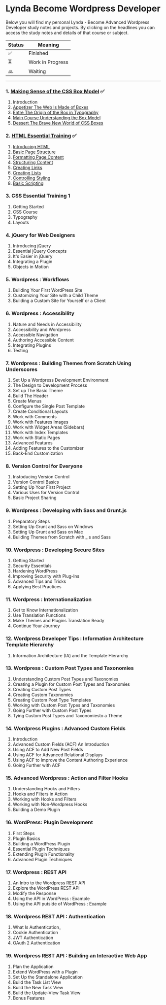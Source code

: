 # Lynda Become Wordpress Developer
Below you will find my personal Lynda - Become Advanced Wordpress Developer study notes and projects. By clicking on the headlines you can access the study notes and details of that course or subject.

| Status | Meaning |
|--|--|
| ✅ | Finished |
| ⏳| Work in Progress |
| 🔜 | Waiting |

-----------------

### 1. [Making Sense of the CSS Box Model](https://github.com/hevalhazalkurt/Learn_Code_Study_Notes/tree/master/Lynda/Become_Wordpress_Developer_path/1_Making_Sense_of_the_CSS_Box_Model) ✅
01. Introduction
02. [Appetizer The Web Is Made of Boxes](https://github.com/hevalhazalkurt/Learn_Code_Study_Notes/blob/master/Lynda/Become_Wordpress_Developer_path/1_Making_Sense_of_the_CSS_Box_Model/02_Appetizer_The_Web_Is_Made_of_Boxes/02_Appetizer_The_Web_Is_Made_of_Boxes.md)
03. [Entre The Origin of the Box in Typography](https://github.com/hevalhazalkurt/Learn_Code_Study_Notes/blob/master/Lynda/Become_Wordpress_Developer_path/1_Making_Sense_of_the_CSS_Box_Model/03_Entre_The_Origin_of_the_Box_in_Typography/03_Entre_The_Origin_of_the_Box_in_Typography.md)
04. [Main Course Understanding the Box Model](https://github.com/hevalhazalkurt/Learn_Code_Study_Notes/blob/master/Lynda/Become_Wordpress_Developer_path/1_Making_Sense_of_the_CSS_Box_Model/04_Main_Course_Understanding_the_Box_Model/04_Main_Course_Understanding_the_Box_Model.md)
05. [Dessert The Brave New World of CSS Boxes](https://github.com/hevalhazalkurt/Learn_Code_Study_Notes/blob/master/Lynda/Become_Wordpress_Developer_path/1_Making_Sense_of_the_CSS_Box_Model/05_Dessert_The_Brave_New_World_of_CSS_Boxes/05_Dessert_The_Brave_New_World_of_CSS_Boxes.md)

### 2. [HTML Essential Training](https://github.com/hevalhazalkurt/Learn_Code_Study_Notes/tree/master/Lynda/Become_Wordpress_Developer_path/2_HTML_Essential_Training) ✅
1. [Introducing HTML](https://github.com/hevalhazalkurt/Learn_Code_Study_Notes/blob/master/Lynda/Become_Wordpress_Developer_path/2_HTML_Essential_Training/Notes/1.1_Introducing_HTML.md)
2. [Basic Page Structure](https://github.com/hevalhazalkurt/Learn_Code_Study_Notes/blob/master/Lynda/Become_Wordpress_Developer_path/2_HTML_Essential_Training/Notes/2.2_Basic_Page_Structure.md)
3. [Formatting Page Content](https://github.com/hevalhazalkurt/Learn_Code_Study_Notes/blob/master/Lynda/Become_Wordpress_Developer_path/2_HTML_Essential_Training/Notes/2.3_Formatting_Page_Content.md)
4. [Structuring Content](https://github.com/hevalhazalkurt/Learn_Code_Study_Notes/blob/master/Lynda/Become_Wordpress_Developer_path/2_HTML_Essential_Training/Notes/2.4_Structuring_Content.md)
5. [Creating Links](https://github.com/hevalhazalkurt/Learn_Code_Study_Notes/blob/master/Lynda/Become_Wordpress_Developer_path/2_HTML_Essential_Training/Notes/2.5_Creating_Links.md)
6. [Creating Lists](https://github.com/hevalhazalkurt/Learn_Code_Study_Notes/blob/master/Lynda/Become_Wordpress_Developer_path/2_HTML_Essential_Training/Notes/2.6_Creating_Lists.md)
7. [Controlling Styling](https://github.com/hevalhazalkurt/Learn_Code_Study_Notes/blob/master/Lynda/Become_Wordpress_Developer_path/2_HTML_Essential_Training/Notes/2.7_Controlling_Styling.md)
8. [Basic Scripting](https://github.com/hevalhazalkurt/Learn_Code_Study_Notes/blob/master/Lynda/Become_Wordpress_Developer_path/2_HTML_Essential_Training/Notes/2.8_Basic_Scripting.md)

### 3. CSS Essential Training 1
1. Getting Started
2. CSS Course
3. Typography
4. Layouts

### 4. jQuery for Web Designers
1. Introducing jQuery
2. Essential jQuery Concepts
3. It's Easier in jQuery
4. Integrating a Plugin
5. Objects in Motion

### 5. Wordpress : Workflows
1. Building Your First WordPress Site
2. Customizing Your Site with a Child Theme
3. Building a Custom Site for Yourself or a Client

### 6. Wordpress : Accessibility
1. Nature and Needs in Accessibility
2. Accessibility and Wordpress
3. Accessible Navigation
4. Authoring Accessible Content
5. Integrating Plugins
6. Testing

### 7. Wordpress : Building Themes from Scratch Using Underscores
1. Set Up a Wordpress Development Environment
2. The Design to Development Process
3. Set up The Basic Theme
4. Build The Header
5. Create Menus
6. Configure the Single Post Template
7. Create Conditional Layouts
8. Work with Comments
9. Work with Features Images
10. Work with Widget Areas (Sidebars)
11. Work with Index Templates
12. Work with Static Pages
13. Advanced Features
14. Adding Features to the Customizer
15. Back-End Customization

### 8. Version Control for Everyone
1. Instoducing Version Control
2. Version Control Basics
3. Setting Up Your First Project
4. Various Uses for Version Control
5. Basic Project Sharing

### 9. Wordpress : Developing with Sass and Grunt.js
1. Preparatory Steps
2. Setting Up Grunt and Sass on Windows
3. Setting Up Grunt and Sass on Mac
4. Building Themes from Scratch with _ s and Sass

### 10. Wordpress : Developing Secure Sites
01. Getting Started
02. Security Essentials
03. Hardening WordPress
04. Improving Security with Plug-Ins
05. Advanced Tips and Tricks
06. Applying Best Practices

### 11. Wordpress : Internationalization
1. Get to Know Internationalization
2. Use Translation Functions
3. Make Themes and Plugins Translation Ready
4. Continue Your Journey

### 12. Wordpress Developer Tips : Information Architecture Template Hierarchy
1. Information Architecture (IA) and the Template Hierarchy

### 13. Wordpress : Custom Post Types and Taxonomies
1. Understanding Custom Post Types and Taxonomies
2. Creating a Plugin for Custom Post Types and Taxonomies
3. Creating Custom Post Types
4. Creating Custom Taxonomies
5. Creating Custom Post Type Templates
6. Working with Custom Post Types and Taxonomies
7. Going Further with Custom Post Types
8. Tying Custom Post Types and Taxonomiesto a Theme

### 14. Wordpress Plugins : Advanced Custom Fields
01. Introduction
02. Advanced Custom Fields (ACF) An Introduction
03. Using ACF to Add New Post Fields
04. Using ACF for Advanced Relational Displays
05. Using ACF to Improve the Content Authoring Experience
06. Going Further with ACF

### 15. Advanced Wordpress : Action and Filter Hooks
1. Understanding Hooks and Filters
2. Hooks and Filters in Action
3. Working with Hooks and Filters
4. Working with Non-Wordpress Hooks
5. Building a Demo Plugin

### 16. WordPress: Plugin Development
01. First Steps
02. Plugin Basics
03. Building a WordPress Plugin
04. Essential Plugin Techniques
05. Extending Plugin Functionality
06. Advanced Plugin Techniques

### 17. Wordpress : REST API
1. An Intro to the Wordpress REST API
2. Explore the WordPress REST API
3. Modify the Response
4. Using the API in WordPress : Example
5. Using the API putside of WordPress : Example

### 18. Wordpress REST API : Authentication
1. What Is Authentication_
2. Cookie Authentication
3. JWT Authentication
4. OAuth 2 Authentication

### 19. Wordpress REST API : Building an Interactive Web App
01. Plan the Application
02. Extend WordPress with a Plugin
03. Set Up the Standalone Application
04. Build the Task List View
05. Build the New Task View
06. Build the Update-View Task View
07. Bonus Features
